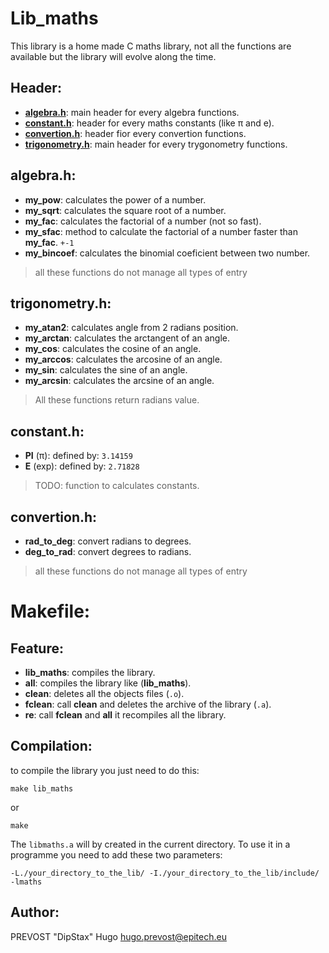 # Lib_maths

This library is a home made C maths library, not all the functions are available but the library will evolve along the time.

## Header:

- [**algebra.h**](#algebra.h): main header for every algebra functions.
- [**constant.h**](#constant.h): header for every maths constants (like π and e).
- [**convertion.h**](#convertion.h): header fior every convertion functions.
- [**trigonometry.h**](#trigonometry.h): main header for every trygonometry functions.

## algebra.h:

- **my_pow**: calculates the power of a number.
- **my_sqrt**: calculates the square root of a number.
- **my_fac**: calculates the factorial of a number (not so fast).
- **my_sfac**: method to calculate the factorial of a number faster than **my_fac**. `+-1`
- **my_bincoef**: calculates the binomial coeficient between two number.
> all these functions do not manage all types of entry

## trigonometry.h:

- **my_atan2**: calculates angle from 2 radians position.
- **my_arctan**: calculates the arctangent of an angle.
- **my_cos**: calculates the cosine of an angle.
- **my_arccos**: calculates the arcosine of an angle.
- **my_sin**: calculates the sine of an angle.
- **my_arcsin**: calculates the arcsine of an angle.
> All these functions return radians value.

## constant.h:

- **PI** (π): defined by: `3.14159`
- **E** (exp): defined by: `2.71828`
> TODO: function to calculates constants.

## convertion.h:

- **rad_to_deg**: convert radians to degrees.
- **deg_to_rad**: convert degrees to radians.
> all these functions do not manage all types of entry

# Makefile:

## Feature:

- **lib_maths**: compiles the library.
- **all**: compiles the library like (**lib_maths**).
- **clean**: deletes all the objects files (`.o`).
- **fclean**: call **clean** and deletes the archive of the library (`.a`).
- **re**: call **fclean**  and **all** it recompiles all the library.

## Compilation:
to compile the library you just need to do this:
```
make lib_maths
```
or
```
make
```
The `libmaths.a` will by created in the current directory.
To use it in a programme you need to add these two parameters:
```
-L./your_directory_to_the_lib/ -I./your_directory_to_the_lib/include/ -lmaths
```

## Author:

PREVOST "DipStax" Hugo
hugo.prevost@epitech.eu
